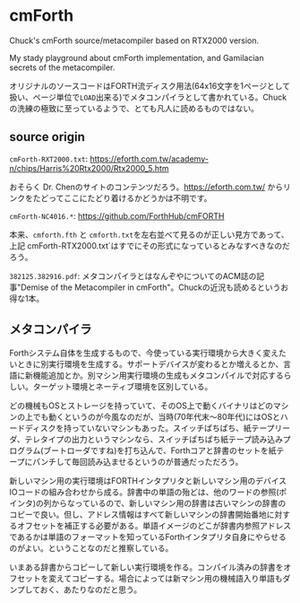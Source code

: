 # cmForth
Chuck's cmForth source/metacompiler based on RTX2000 version.

My stady playground about cmForth implementation, and Gamilacian secrets of the metacompiler.

オリジナルのソースコードはFORTH流ディスク用法(64x16文字を1ページとして扱い、ページ単位で`LOAD`出来る)でメタコンパイラとして書かれている。Chuckの洗練の極致に至っているようで、とても凡人に読めるものではない。

## source origin

`cmForth-RXT2000.txt`: https://eforth.com.tw/academy-n/chips/Harris%20Rtx2000/Rtx2000_5.htm

おそらく Dr. Chenのサイトのコンテンツだろう。https://eforth.com.tw/ からリンクをたどってここにたどり着けるかどうかは不明です。

`cmForth-NC4016.*`: https://github.com/ForthHub/cmFORTH

本来、`cmforth.fth` と `cmforth.txt`を左右並べて見るのが正しい見方であって、上記 cmForth-RTX2000.txt`はすでにその形式になっているとみなすべきなのだろう。

`382125.382916.pdf`: メタコンパイラとはなんぞやについてのACM誌の記事"Demise of the Metacompiler in cmForth"。Chuckの近況も読めるというお得な1本。

## メタコンパイラ

Forthシステム自体を生成するもので、今使っている実行環境から大きく変えたいときに別実行環境を生成する。サポートデバイスが変わるとか増えるとか、言語に新機能追加とか。別マシン用実行環境の生成もメタコンパイルで対応するらしい。ターゲット環境とネーティブ環境を区別している。

どの機械もOSとストレージを持っていて、そのOS上で動くバイナリはどのマシンの上でも動くというのが今風なのだが、当時(70年代末～80年代)にはOSとハードディスクを持っていないマシンもあった。スイッチぱちぱち、紙テープリーダ、テレタイプの出力というマシンなら、スイッチぱちぱち紙テープ読み込みプログラム(ブートローダですね)を打ち込んで、Forthコアと辞書のセットを紙テープにパンチして毎回読み込ませるというのが普通だっただろう。

新しいマシン用の実行環境はFORTHインタプリタと新しいマシン用のデバイスIOコードの組み合わせから成る。辞書中の単語の殆どは、他のワードの参照(ポインタ)の列からなっているので、新しいマシン用の辞書は古いマシンの辞書のコピーで良い。但し、アドレス情報はすべて新しいマシンの辞書開始番地に対するオフセットを補正する必要がある。単語イメージのどこが辞書内参照アドレスであるかは単語のフォーマットを知っているForthインタプリタ自身にやらせるのがよい。ということなのだと推察している。

いまある辞書からコピーして新しい実行環境を作る。コンパイル済みの辞書をオフセットを変えてコピーする。場合によっては新マシン用の機械語入り単語もダンプしておく、あたりなのだと思う。